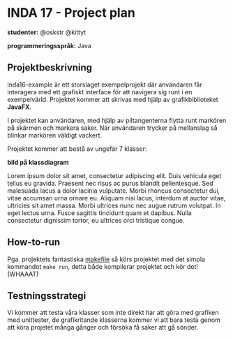 # INDA 17 - Project plan

**studenter:** @oskstr @kittyt

**programmeringsspråk:** Java

## Projektbeskrivning
inda16-example är ett storslaget exempelprojekt där användaren får interagera med ett grafiskt interface för att navigera sig runt i en exempelvärld. Projektet kommer att skrivas med hjälp av grafikbiblioteket **JavaFX**. 

I projektet kan användaren, med hjälp av piltangenterna flytta runt markören på skärmen och markera saker. När användaren trycker på mellanslag så blinkar markören väldigt vackert.

Projektet kommer att bestå av ungefär 7 klasser:

**bild på klassdiagram**

Lorem ipsum dolor sit amet, consectetur adipiscing elit. Duis vehicula eget tellus eu gravida. Praesent nec risus ac purus blandit pellentesque. Sed malesuada lacus a dolor lacinia vulputate. Morbi rhoncus consectetur dui, vitae accumsan urna ornare eu. Aliquam nisi lacus, interdum at auctor vitae, ultricies sit amet massa. Morbi ultrices nunc nec augue rutrum volutpat. In eget lectus urna. Fusce sagittis tincidunt quam et dapibus. Nulla consectetur dignissim tortor, eu ultrices orci tristique congue.

## How-to-run
Pga. projektets fantastiska [makefile](http://mrbook.org/blog/tutorials/make/) så körs projektet med det simpla kommandot
`make run`, detta både kompilerar projektet och kör det! (WHAAAT)

## Testningsstrategi

Vi kommer att testa våra klasser som inte direkt har att göra med grafiken med unittester, de grafikritande klasserna kommer vi att bara testa genom att köra projetet många gånger och försöka få saker att gå sönder.
